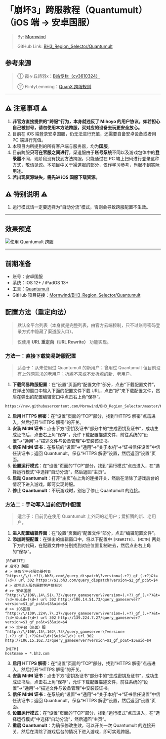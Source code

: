 # 「崩坏3」跨服教程（Quantumult）（iOS 端 → 安卓国服）
 > By: [Mornwind](https://blog.mornwind.cc)
 > 
 > GitHub Link: [BH3_Region_Selector/Quantumult](https://github.com/Mornwind/BH3_Region_Selector/tree/master/Quantumult)

## 参考来源
 > ① 霞ヶ丘詩羽x：[B站专栏（cv3610324）](https://www.bilibili.com/read/cv3610324)
 > 
 > ② FlintyLemming：[QuanX 跨服规则](https://git.flinty.moe/root/BH3_Region_Selector)

---

## ⚠️ 注意事项 ⚠️
1. **非官方直接提供的“跨服”行为，本身就违反了 Mihoyo 的用户协议。如若担心自己被封号，请勿使用本方法跨服，买对应的设备去玩更安全放心。**
2. 目前在 iOS 端登录安卓国服，仍无法进行充值，还需要自备安卓设备或者用 PC 端进行充值。
3. 本项目内所提到的所有客户端与服务器，均为**国服**。
4. 目前跨服**只可在官服之间进行**。渠道服由于**账号系统**不同以及游戏包体中的**登录器**不同，现阶段没有找到方法跨服，只能通过在 PC 端上扫码进行登录这种方式，敬请见谅。本项目中关于渠道服的部分，仅作学习参考，尚起不到实际用途。
5. **若出现资源缺失，需先进 iOS 国服下载资源。**

## ⚠️ 特别说明 ⚠️
1. 运行模式请一定要选择为“自动分流”模式，否则会导致跨服配置不生效。

---

## 效果预览
![使用 Quantumult 跨服](/Quantumult/Quantumult_Preview.jpg)

---

## 前期准备
- 账号：安卓国服
- 系统：iOS 12+ / iPadOS 13+
- 工具：[Quantumult](https://apps.apple.com/app/id1252015438)
- GitHub 项目链接：[Mornwind/BH3_Region_Selector/Quantumult](/Quantumult)

## 配置方法（重定向法）
 > 默认全平台列表（本身就是完整列表，由官方云端控制，只不过账号密码登录方式中隐藏了渠道服入口）。
 > 
 > 仅使用 **URL 重定向（URL Rewrite）** 功能实现。

### 方法一：直接下载简易跨服配置
 > 适合于：从未使用过 Quantumult 的新用户；曾用过 Quantumult 但目前没有上外网需求的老用户；折腾不来或不爱折腾的新、老用户。

1. **下载简易跨服配置**：在“设置”页面的“配置文件”部分，点击“下载配置文件”，在弹出的窗口中输入下面的配置文件下载 URL，点击“好”来下载配置文件，然后在弹出的配置编辑窗口中点击右上角“保存”。

```
https://raw.githubusercontent.com/Mornwind/BH3_Region_Selector/master/Quantumult/bh3_region_selector.conf
```

2. **启用 HTTPS 解密**：在“设置”页面的“TCP”部分，找到“HTTPS 解密”点击进入，然后打开“HTTPS 解密”的开关。
3. **安装 MitM 证书**：点击下方“密钥及证书”部分中的“生成密钥及证书”，成功生成证书后，点击右上角“保存”，允许下载配置描述文件，前往系统的“设置”→“通用”→“描述文件与设备管理”中安装该证书。
4. **信任 MitM 证书**：在系统的“设置”→“通用”→“关于本机”→“证书信任设置”中信任该证书；返回 Quantumult，保存“HTTPS 解密”设置，然后返回“设置”页面。
5. **设置运行模式**：在“设置”页面的“TCP”部分，找到“运行模式”点击进入，在“选择运行模式”中选择“自动分流”，然后返回“主页”。
6. **启动 Quantumult**：打开“主页”右上角的连接开关，然后在清除了游戏后台的情况下进入游戏，即可实现跨服。
7. **停止 Quantumult**：不玩游戏时，别忘了停止 Quantumult 的连接。

### 方法二：手动写入当前使用中配置
 > 适合于：目前仍在使用 Quantumult 上外网的老用户；爱折腾的新、老用户。

1. **进入配置编辑界面**：在“设置”页面的“配置文件”部分，点击“编辑配置文件”。
2. **添加跨服配置**：在弹出的编辑窗口中，将以下配置中 `[REWRITE]`、`[MITM]` 两处下方的代码，在配置文件中分别找到对应位置复制进去，然后点击右上角的“保存”。

```
[REWRITE]
# 崩坏3 跨服
# > 获取全平台服务器列表
^https:\/\/(.+?)\.bh3\.com\/query_dispatch\?version=(.+?)_gf_(.+?)&t=(\d+) url 302 https://$1.bh3.com/query_dispatch?version=$2_gf_pc&t=$4
# > 改写连入服务器的客户端标识
# >> 安卓国服
^http:\/\/106\.14\.51\.73\/query_gameserver\?version=(.+?)_gf_(.+?)&t=(\d+)&uid=(\d+) url 302 http://106.14.51.73/query_gameserver?version=$1_gf_pc&t=$3&uid=$4
# >> iOS国服
^http:\/\/139\.224\.7\.27\/query_gameserver\?version=(.+?)_gf_(.+?)&t=(\d+)&uid=(\d+) url 302 http://139.224.7.27/query_gameserver?version=$1_gf_pc&t=$3&uid=$4
# >> 全平台（桌面）服
^http:\/\/106\.15\.162\.73\/query_gameserver\?version=(.+?)_gf_(.+?)&t=(\d+)&uid=(\d+) url 302 http://106.15.162.73/query_gameserver?version=$1_gf_pc&t=$3&uid=$4

[MITM]
hostname = *.bh3.com
```

3. **启用 HTTPS 解密**：在“设置”页面的“TCP”部分，找到“HTTPS 解密”点击进入，然后打开“HTTPS 解密”的开关。
4. **安装 MitM 证书**：点击下方“密钥及证书”部分中的“生成密钥及证书”，成功生成证书后，点击右上角“保存”，允许下载配置描述文件，前往系统的“设置”→“通用”→“描述文件与设备管理”中安装该证书。
5. **信任 MitM 证书**：在系统的“设置”→“通用”→“关于本机”→“证书信任设置”中信任该证书；返回 Quantumult，保存“HTTPS 解密”设置，然后返回“设置”页面。
6. **设置运行模式**：在“设置”页面的“TCP”部分，找到“运行模式”点击进入，在“选择运行模式”中选择“自动分流”，然后返回“主页”。
7. **重启 Quantumult**：为确保修改生效，可以开关一次 Quantumult 的连接开关，然后在清除了游戏后台的情况下进入游戏，即可实现跨服。
